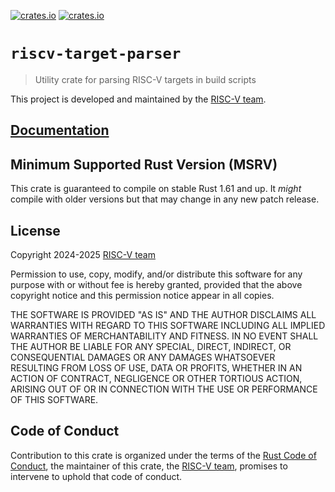 [![crates.io](https://img.shields.io/crates/d/riscv-target-parser.svg)](https://crates.io/crates/riscv-target-parser)
[![crates.io](https://img.shields.io/crates/v/riscv-target-parser.svg)](https://crates.io/crates/riscv-target-parser)

# `riscv-target-parser`

> Utility crate for parsing RISC-V targets in build scripts

This project is developed and maintained by the [RISC-V team][team].

## [Documentation](https://docs.rs/crate/riscv-target-parser)

## Minimum Supported Rust Version (MSRV)

This crate is guaranteed to compile on stable Rust 1.61 and up. It *might*
compile with older versions but that may change in any new patch release.

## License

Copyright 2024-2025 [RISC-V team][team]

Permission to use, copy, modify, and/or distribute this software for any purpose
with or without fee is hereby granted, provided that the above copyright notice
and this permission notice appear in all copies.

THE SOFTWARE IS PROVIDED "AS IS" AND THE AUTHOR DISCLAIMS ALL WARRANTIES WITH
REGARD TO THIS SOFTWARE INCLUDING ALL IMPLIED WARRANTIES OF MERCHANTABILITY AND
FITNESS. IN NO EVENT SHALL THE AUTHOR BE LIABLE FOR ANY SPECIAL, DIRECT,
INDIRECT, OR CONSEQUENTIAL DAMAGES OR ANY DAMAGES WHATSOEVER RESULTING FROM LOSS
OF USE, DATA OR PROFITS, WHETHER IN AN ACTION OF CONTRACT, NEGLIGENCE OR OTHER
TORTIOUS ACTION, ARISING OUT OF OR IN CONNECTION WITH THE USE OR PERFORMANCE OF
THIS SOFTWARE.

## Code of Conduct

Contribution to this crate is organized under the terms of the [Rust Code of
Conduct][CoC], the maintainer of this crate, the [RISC-V team][team], promises
to intervene to uphold that code of conduct.

[CoC]: CODE_OF_CONDUCT.md
[team]: https://github.com/rust-embedded/wg#the-risc-v-team
